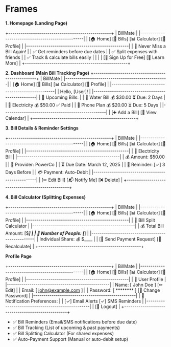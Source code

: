 # Frames

**1. Homepage (Landing Page)**

+--------------------------------------------------+
|                    BillMate                      |
|--------------------------------------------------|
| [🏠 Home]  [📅 Bills]  [📊 Calculator]  [👤 Profile] |
|--------------------------------------------------|
|  📌 Never Miss a Bill Again!                     |
|  ✅ Get reminders before due dates               |
|  ✅ Split expenses with friends                   |
|  ✅ Track & calculate bills easily                |
|                                                  |
|  [🔔 Sign Up for Free]  [📖 Learn More]          |
+--------------------------------------------------+


**2. Dashboard (Main Bill Tracking Page)**
+--------------------------------------------------+
|                    BillMate                      |
|--------------------------------------------------|
| [🏠 Home]  [📅 Bills]  [📊 Calculator]  [👤 Profile] |
|--------------------------------------------------|
|  Hello, [User]!                                 |
|--------------------------------------------------|
|  📅 Upcoming Bills:                             |
|  🚰 Water Bill     💰 $30.00    ⏳ Due: 2 Days  |
|  🔌 Electricity    💰 $50.00    ✅ Paid        |
|  📱 Phone Plan     💰 $20.00    ⏳ Due: 5 Days  |
|--------------------------------------------------|
|  [➕ Add a Bill]  [📅 View Calendar]             |
+--------------------------------------------------+

**3. Bill Details & Reminder Settings**

+--------------------------------------------------+
|                    BillMate                      |
|--------------------------------------------------|
| [🏠 Home]  [📅 Bills]  [📊 Calculator]  [👤 Profile] |
|--------------------------------------------------|
|  📅 Electricity Bill                            |
|--------------------------------------------------|
|  💰 Amount:      $50.00                         |
|  🏦 Provider:    PowerCo                        |
|  ⏳ Due Date:    March 12, 2025                 |
|  🔔 Reminder:    [✓] 3 Days Before              |
|  💳 Payment:     Auto-Debit                     |
|--------------------------------------------------|
|  [✏ Edit Bill]   [📬 Notify Me]   [❌ Delete]   |
+--------------------------------------------------+

**4. Bill Calculator (Splitting Expenses)**

+--------------------------------------------------+
|                    BillMate                      |
|--------------------------------------------------|
| [🏠 Home]  [📅 Bills]  [📊 Calculator]  [👤 Profile] |
|--------------------------------------------------|
|  🧮 Bill Split Calculator                        |
|--------------------------------------------------|
|  💰 Total Bill Amount:  [$_____]                |
|  👥 Number of People:   [_____]                  |
|--------------------------------------------------|
|  Individual Share: 💰 $____                      |
|  [💸 Send Payment Request]  [🔄 Recalculate]    |
+--------------------------------------------------+

**Profile Page**


+--------------------------------------------------+
|                    BillMate                      |
|--------------------------------------------------|
| [🏠 Home]  [📅 Bills]  [📊 Calculator]  [👤 Profile] |
|--------------------------------------------------|
|  👤 User Profile                                |
|--------------------------------------------------|
|  Name:      [ John Doe ]  [✏ Edit]             |
|  Email:     [ john@example.com ]               |
|  Password:  [ ******** ]  [🔑 Change Password] |
|--------------------------------------------------|
|  🔔 Notification Preferences:                  |
|  [✓] Email Alerts   [✓] SMS Reminders          |
|--------------------------------------------------|
|  [🚪 Logout]                                    |
+--------------------------------------------------+


* ✅ Bill Reminders (Email/SMS notifications before due date)
* ✅ Bill Tracking (List of upcoming & past payments)
* ✅ Bill Splitting Calculator (For shared expenses)
* ✅ Auto-Payment Support (Manual or auto-debit setup)
